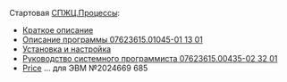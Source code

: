 Стартовая [СПЖЦ.Процессы](https://xn--b1aecabnea2cbmcffd7av8a5o.xn--p1ai/bpms/):
- [Краткое описание](https://xn--b1aecabnea2cbmcffd7av8a5o.xn--p1ai/bpms-files/%D0%9A%D1%80%D0%B0%D1%82%D0%BA%D0%BE%D0%B5-%D0%BE%D0%BF%D0%B8%D1%81%D0%B0%D0%BD%D0%B8%D0%B5-%D0%BF%D1%80%D0%BE%D0%B3%D1%80%D0%B0%D0%BC%D0%BC%D0%BD%D0%BE%D0%B3%D0%BE-%D0%BE%D0%B1%D0%B5%D1%81%D0%BF%D0%B5%D1%87%D0%B5%D0%BD%D0%B8%D1%8F.pdf)
- [Описание программы 07623615.01045-01 13 01](https://xn--b1aecabnea2cbmcffd7av8a5o.xn--p1ai/bpms-files/%D0%9E%D0%BF%D0%B8%D1%81%D0%B0%D0%BD%D0%B8%D0%B5-%D0%BF%D1%80%D0%BE%D0%B3%D1%80%D0%B0%D0%BC%D0%BC%D1%8B.pdf)
- [Установка и настройка](https://xn--b1aecabnea2cbmcffd7av8a5o.xn--p1ai/bpms-files/%D0%98%D0%BD%D1%81%D1%82%D1%80%D1%83%D0%BA%D1%86%D0%B8%D1%8F-%D0%BF%D0%BE-%D1%83%D1%81%D1%82%D0%B0%D0%BD%D0%BE%D0%B2%D0%BA%D0%B5%20%D0%B8%20%D0%BD%D0%B0%D1%81%D1%82%D1%80%D0%BE%D0%B9%D0%BA%D0%B5.pdf)
- [Руководство системного программиста 07623615.00435-02 32 01](https://xn--b1aecabnea2cbmcffd7av8a5o.xn--p1ai/bpms-files/%D0%A0%D1%83%D0%BA%D0%BE%D0%B2%D0%BE%D0%B4%D1%81%D1%82%D0%B2%D0%BE-%D1%81%D0%B8%D1%81%D1%82%D0%B5%D0%BC%D0%BD%D0%BE%D0%B3%D0%BE-%D0%BF%D1%80%D0%BE%D0%B3%D1%80%D0%B0%D0%BC%D0%BC%D0%B8%D1%81%D1%82%D0%B0.pdf)
- [Price](https://xn--b1aecabnea2cbmcffd7av8a5o.xn--p1ai/bpms-files/%D0%9F%D1%80%D0%B0%D0%B9%D1%81-%D0%BB%D0%B8%D1%81%D1%82-%D0%A1%D0%9F%D0%96%D0%A6-%D0%9F%D1%80%D0%BE%D1%86%D0%B5%D1%81%D1%81%D1%8B.pdf) ... для ЭВМ №2024669 685
